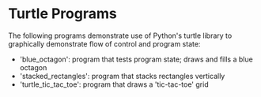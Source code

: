 # Turtle Programs
The following programs demonstrate use of Python's turtle library to graphically demonstrate flow of control and program state:
- 'blue_octagon': program that tests program state; draws and fills a blue octagon 
- 'stacked_rectangles': program that stacks rectangles vertically 
- 'turtle_tic_tac_toe': program that draws a 'tic-tac-toe' grid
